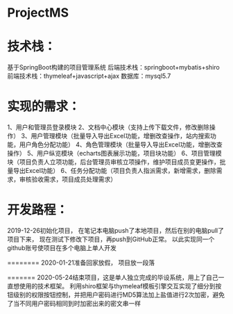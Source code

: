 # ProjectMS
技术栈：
========
基于SpringBoot构建的项目管理系统
后端技术栈：springboot+mybatis+shiro
前端技术栈：thymeleaf+javascript+ajax
数据库：mysql5.7

实现的需求：
=======
1、用户和管理员登录模块
2、文档中心模块（支持上传下载文件，修改删除操作）
3、用户管理模块（批量导入导出Excel功能，增删改查操作，站内搜索功能，用户角色分配功能）
4、角色管理模块（批量导入导出Excel功能，增删改查操作）
5、用户纵览模块（echarts图表展示功能，项目块功能）
6、项目管理模块（项目负责人立项功能，后台管理员审核立项操作，维护项目成员变更操作，批量导出Excel功能）
6、任务分配功能（项目负责人指派需求，新增需求，删除需求，审核验收需求，项目成员处理需求）

开发路程：
========
2019-12-26初始化项目，
在笔记本电脑push了本地项目，然后在别的电脑pull了项目下来，
现在测试下修改下项目，再push到GitHub正常。
以此实现同一个github账号使项目在多个电脑上单人开发

========
2020-01-21准备回家放假，
项目放一段落

=======
2020-05-24结束项目，这是单人独立完成的毕设系统，用上了自己一直想使用的技术框架。
利用shiro框架与thymeleaf模板引擎交互实现了细分到按钮级别的权限按钮控制，并把用户密码进行MD5算法加上盐值进行2次加密，避免了当不同用户密码相同到时加密出来的密文串一样




